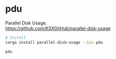 # pdu

Parallel Disk Usage.  
https://github.com/KSXGitHub/parallel-disk-usage

```sh
# Install
cargo install parallel-disk-usage --bin pdu

pdu
```



